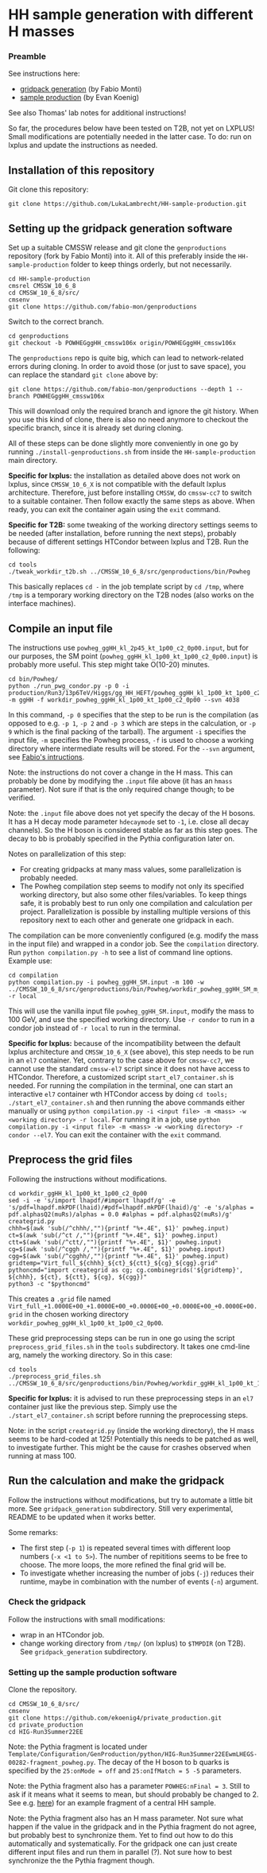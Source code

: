# HH sample generation with different H masses

### Preamble
See instructions here:
- [gridpack generation](https://gitlab.cern.ch/hh/hhgridpacks) (by Fabio Monti)
- [sample production](https://github.com/ekoenig4/private_production) (by Evan Koenig)

See also Thomas' lab notes for additional instructions!

So far, the procedures below have been tested on T2B, not yet on LXPLUS!
Small modifications are potentially needed in the latter case.
To do: run on lxplus and update the instructions as needed.

## Installation of this repository
Git clone this repository:

```
git clone https://github.com/LukaLambrecht/HH-sample-production.git
```

## Setting up the gridpack generation software
Set up a suitable CMSSW release and git clone the `genproductions` repository (fork by Fabio Monti) into it. All of this preferably inside the `HH-sample-production` folder to keep things orderly, but not necessarily.

```
cd HH-sample-production
cmsrel CMSSW_10_6_8
cd CMSSW_10_6_8/src/
cmsenv
git clone https://github.com/fabio-mon/genproductions
```

Switch to the correct branch.

```
cd genproductions
git checkout -b POWHEGggHH_cmssw106x origin/POWHEGggHH_cmssw106x
```

The `genproductions` repo is quite big, which can lead to network-related errors during cloning.
In order to avoid those (or just to save space), you can replace the standard `git clone` above by:

```
git clone https://github.com/fabio-mon/genproductions --depth 1 --branch POWHEGggHH_cmssw106x
```

This will download only the required branch and ignore the git history.
When you use this kind of clone, there is also no need anymore to checkout the specific branch, since it is already set during cloning.

All of these steps can be done slightly more conveniently in one go by running `./install-genproductions.sh` from inside the `HH-sample-production` main directory.

**Specific for lxplus:** the installation as detailed above does not work on lxplus,
since `CMSSW_10_6_X` is not compatible with the default lxplus architecture.
Therefore, just before installing `CMSSW`, do `cmssw-cc7` to switch to a suitable container.
Then follow exactly the same steps as above. When ready, you can exit the container again using the `exit` command.

**Specific for T2B:** some tweaking of the working directory settings seems to be needed (after installation, before running the next steps),
probably because of different settings HTCondor between lxplus and T2B.
Run the following:

```
cd tools
./tweak_workdir_t2b.sh ../CMSSW_10_6_8/src/genproductions/bin/Powheg
```

This basically replaces `cd -` in the job template script by `cd /tmp`, where `/tmp` is a temporary working directory on the T2B nodes (also works on the interface machines).

## Compile an input file
The instructions use `powheg_ggHH_kl_2p45_kt_1p00_c2_0p00.input`, but for our purposes, the SM point (`powheg_ggHH_kl_1p00_kt_1p00_c2_0p00.input`) is probably more useful. This step might take O(10-20) minutes.

```
cd bin/Powheg/
python ./run_pwg_condor.py -p 0 -i production/Run3/13p6TeV/Higgs/gg_HH_HEFT/powheg_ggHH_kl_1p00_kt_1p00_c2_0p00.input -m ggHH -f workdir_powheg_ggHH_kl_1p00_kt_1p00_c2_0p00 --svn 4038
```

In this command, `-p 0` specifies that the step to be run is the compilation (as opposed to e.g. `-p 1`, `-p 2` and `-p 3` which are steps in the calculation, or `-p 9` which is the final packing of the tarball). The argument `-i` specifies the input file, `-m` specifies the Powheg process, `-f` is used to choose a working directory where intermediate results will be stored. For the `--svn` argument, see [Fabio's intructions](https://gitlab.cern.ch/hh/hhgridpacks).

Note: the instructions do not cover a change in the H mass.
This can probably be done by modifying the `.input` file above (it has an `hmass` parameter).
Not sure if that is the only required change though; to be verified.

Note: the `.input` file above does not yet specify the decay of the H bosons.
It has a H decay mode parameter `hdecaymode` set to `-1`, i.e. close all decay channels).
So the H boson is considered stable as far as this step goes.
The decay to bb is probably specified in the Pythia configuration later on.

Notes on parallelization of this step:
- For creating gridpacks at many mass values, some parallelization is probably needed.
- The Powheg compilation step seems to modify not only its specified working directory, but also some other files/variables. To keep things safe, it is probably best to run only one compilation and calculation per project. Parallelization is possible by installing multiple versions of this repository next to each other and generate one gridpack in each.

The compilation can be more conveniently configured (e.g. modify the mass in the input file) and wrapped in a condor job.
See the `compilation` directory. Run `python compilation.py -h` to see a list of command line options.
Example use:

```
cd compilation
python compilation.py -i powheg_ggHH_SM.input -m 100 -w ../CMSSW_10_6_8/src/genproductions/bin/Powheg/workdir_powheg_ggHH_SM_m_100 -r local
```

This will use the vanilla input file `powheg_ggHH_SM.input`, modify the mass to 100 GeV, and use the specified working directory.
Use `-r condor` to run in a condor job instead of `-r local` to run in the terminal.

**Specific for lxplus:** because of the incompatibility between the default lxplus architecture and `CMSSW_10_6_X` (see above), this step needs to be run in an `el7` container. Yet, contrary to the case above for `cmssw-cc7`, we cannot use the standard `cmssw-el7` script since it does not have access to HTCondor. Therefore, a customized script `start_el7_container.sh` is needed. For running the compilation in the terminal, one can start an interactive `el7` container wth HTCondor access by doing `cd tools; ./start_el7_container.sh` and then running the above commands either manually or using `python compilation.py -i <input file> -m <mass> -w <working directory> -r local`. For running it in a job, use `python compilation.py -i <input file> -m <mass> -w <working directory> -r condor --el7`. You can exit the container with the `exit` command.

## Preprocess the grid files
Following the instructions without modifications.

```
cd workdir_ggHH_kl_1p00_kt_1p00_c2_0p00
sed -i -e 's/import lhapdf/#import lhapdf/g' -e 's/pdf=lhapdf.mkPDF(lhaid)/#pdf=lhapdf.mkPDF(lhaid)/g' -e 's/alphas = pdf.alphasQ2(muRs)/alphas = 0.0 #alphas = pdf.alphasQ2(muRs)/g'  creategrid.py
chhh=$(awk 'sub(/^chhh/,""){printf "%+.4E", $1}' powheg.input)
ct=$(awk 'sub(/^ct /,""){printf "%+.4E", $1}' powheg.input)
ctt=$(awk 'sub(/^ctt/,""){printf "%+.4E", $1}' powheg.input)
cg=$(awk 'sub(/^cggh /,""){printf "%+.4E", $1}' powheg.input)
cgg=$(awk 'sub(/^cgghh/,""){printf "%+.4E", $1}' powheg.input)
gridtemp="Virt_full_${chhh}_${ct}_${ctt}_${cg}_${cgg}.grid"
pythoncmd="import creategrid as cg; cg.combinegrids('${gridtemp}', ${chhh}, ${ct}, ${ctt}, ${cg}, ${cgg})"
python3 -c "$pythoncmd"
```

This creates a `.grid` file named `Virt_full_+1.0000E+00_+1.0000E+00_+0.0000E+00_+0.0000E+00_+0.0000E+00.grid` in the chosen working directory `workdir_powheg_ggHH_kl_1p00_kt_1p00_c2_0p00`.

These grid preprocessing steps can be run in one go using the script `preprocess_grid_files.sh` in the `tools` subdirectory. It takes one cmd-line arg, namely the working directory. So in this case:

```
cd tools
./preprocess_grid_files.sh ../CMSSW_10_6_8/src/genproductions/bin/Powheg/workdir_ggHH_kl_1p00_kt_1p00_c2_0p00
```

**Specific for lxplus:** it is advised to run these preprocessing steps in an `el7` container just like the previous step.
Simply use the `./start_el7_container.sh` script before running the preprocessing steps.

Note: in the script `creategrid.py` (inside the working directory), the H mass seems to be hard-coded at 125!
Potentially this needs to be patched as well, to investigate further.
This might be the cause for crashes observed when running at mass 100.

## Run the calculation and make the gridpack
Follow the instructions without modifications, but try to automate a little bit more.
See `gridpack_generation` subdirectory.
Still very experimental, README to be updated when it works better.

Some remarks:
- The first step (`-p 1`) is repeated several times with different loop numbers (`-x <1 to 5>`). The number of repititions seems to be free to choose. The more loops, the more refined the final grid will be.
- To investigate whether increasing the number of jobs (`-j`) reduces their runtime, maybe in combination with the number of events (`-n`) argument. 

### Check the gridpack
Follow the instructions with small modifications:
- wrap in an HTCondor job.
- change working directory from `/tmp/` (on lxplus) to `$TMPDIR` (on T2B).
See `gridpack_generation` subdirectory.

### Setting up the sample production software
Clone the repository.

```
cd CMSSW_10_6_8/src/
cmsenv
git clone https://github.com/ekoenig4/private_production.git
cd private_production
cd HIG-Run3Summer22EE
```

Note: the Pythia fragment is located under `Template/Configuration/GenProduction/python/HIG-Run3Summer22EEwmLHEGS-00282-fragment_powheg.py`. The decay of the H boson to b quarks is specified by the `25:onMode = off` and `25:onIfMatch = 5 -5` parameters.

Note: the Pythia fragment also has a parameter `POWHEG:nFinal = 3`.
Still to ask if it means what it seems to mean, but should probably be changed to 2.
See e.g. [here](https://cms-pdmv-prod.web.cern.ch/mcm/public/restapi/requests/get_fragment/TSG-Run3Summer22EEwmLHEGS-00013/0)) for an example fragment of a central HH sample.

Note: the Pythia fragment also has an H mass parameter.
Not sure what happen if the value in the gridpack and in the Pythia fragment do not agree, but probably best to synchronize them.
Yet to find out how to do this automatically and systematically.
For the gridpack one can just create different input files and run them in parallel (?).
Not sure how to best synchronize the the Pythia fragment though.
